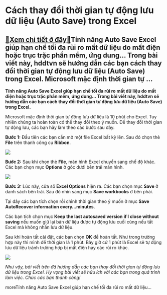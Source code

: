 Cách thay đổi thời gian tự động lưu dữ liệu (Auto Save) trong Excel
===================================================================

[:gift:Xem chi tiết ở đây:gift:](https://hddtvn.com/cach-thay-doi-thoi-gian-tu-dong-luu-du-lieu-auto-save-trong-excel/)Tính năng Auto Save Excel giúp hạn chế tối đa rủi ro mất dữ liệu do mất điện hoặc trục trặc phần mềm, ứng dung… Trong bài viết này, hddtvn sẽ hướng dẫn các bạn cách thay đổi thời gian tự động lưu dữ liệu (Auto Save) trong Excel. Microsoft mặc định thời gian tự …
----------------------------------------------------------------------------------------------------------------------------------------------------------------------------------------------------------------------------------------------------------------------

**Tính năng Auto Save Excel giúp hạn chế tối đa rủi ro mất dữ liệu do mất điện hoặc trục trặc phần mềm, ứng dung… Trong bài viết này, hddtvn sẽ hướng dẫn các bạn cách thay đổi thời gian tự động lưu dữ liệu (Auto Save) trong Excel.**


Microsoft mặc định thời gian tự động lưu dữ liệu là 10 phút cho Excel. Tuy nhiên chúng ta hoàn toàn có thể thay đổi theo ý muốn. Để thay đổi thời gian tự động lưu, các bạn hãy làm theo các bước sau đây.


**Bước 1:** Đầu tiên các bạn cần mở một file Excel bất kỳ lên. Sau đó chọn thẻ **File** trên thanh công cụ **Ribbon**.


![](https://hddtvn.com/wp-content/uploads/2021/01/sIt9R4V.png)


**Bước 2:** Sau khi chọn thẻ **File**, màn hình Excel chuyển sang chế độ khác. Các bạn chọn mục **Options** ở góc dưới bên trái màn hình.


![](https://hddtvn.com/wp-content/uploads/2021/01/J2DmOco.png)


**Bước 3:** Lúc này, cửa sổ **Excel Options** hiện ra. Các bạn chọn mục **Save** ở danh sách bên trái. Sau đó nhìn sang mục **Save workbooks** ở bên phải.


Tại đây các bạn tích chọn rồi chỉnh thời gian theo ý muốn ở mục **Save AutoRecover information every…minutes**.


Các bạn tích chọn mục **Keep the last autosaved version if I close without saving** nếu muốn giữ lại bản dữ liệu được tự động lưu cuối cùng nếu tắt Excel mà không nhấn lưu dữ liệu.


Sau khi hoàn tất cài đặt, các bạn chọn **OK** để hoàn tất. Như trong trường hợp này thì mình để thời gian là 1 phút. Bây giờ cứ 1 phút là Excel sẽ tự động lưu dữ liệu tránh trường hợp bị mất điện hay các rủi ro khác.


![](https://hddtvn.com/wp-content/uploads/2021/01/GHuYJoS.png)


*Như vậy, bài viết trên đã hướng dẫn các bạn thay đổi thời gian tự động lưu dữ liệu trong Excel. Hy vọng bài viết sẽ hữu ích với các bạn trong quá trình làm việc. Chúc các bạn thành công!*


moreTính năng Auto Save Excel giúp hạn chế tối đa rủi ro mất dữ liệu…

